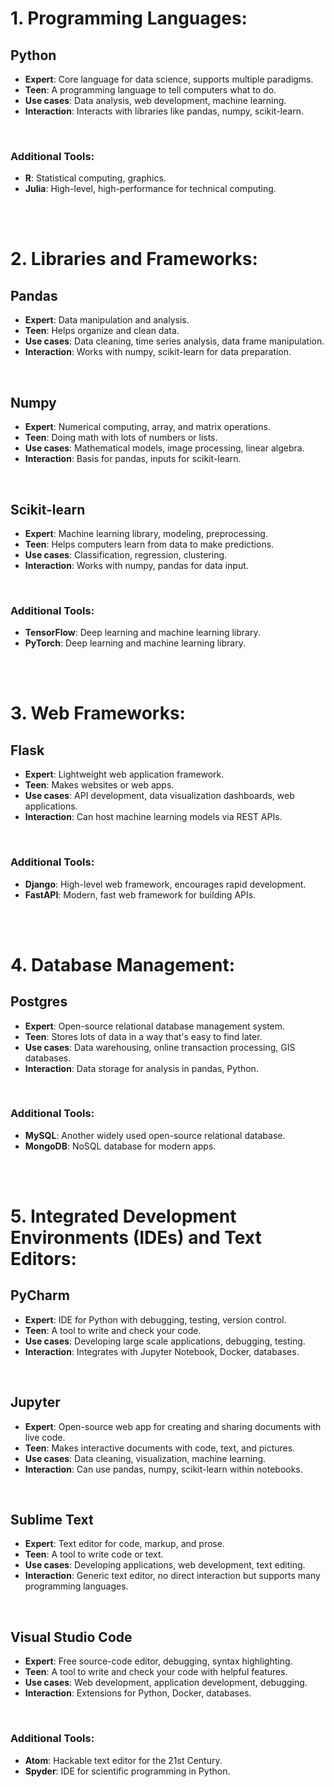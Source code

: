 # 1. Programming Languages:

## Python
- **Expert**: Core language for data science, supports multiple paradigms.
- **Teen**: A programming language to tell computers what to do.
- **Use cases**: Data analysis, web development, machine learning.
- **Interaction**: Interacts with libraries like pandas, numpy, scikit-learn.

<br>

### Additional Tools:
- **R**: Statistical computing, graphics.
- **Julia**: High-level, high-performance for technical computing.

<br>
<br>

# 2. Libraries and Frameworks:

## Pandas
- **Expert**: Data manipulation and analysis.
- **Teen**: Helps organize and clean data.
- **Use cases**: Data cleaning, time series analysis, data frame manipulation.
- **Interaction**: Works with numpy, scikit-learn for data preparation.
  
<br>

## Numpy
- **Expert**: Numerical computing, array, and matrix operations.
- **Teen**: Doing math with lots of numbers or lists.
- **Use cases**: Mathematical models, image processing, linear algebra.
- **Interaction**: Basis for pandas, inputs for scikit-learn.

<br>

## Scikit-learn
- **Expert**: Machine learning library, modeling, preprocessing.
- **Teen**: Helps computers learn from data to make predictions.
- **Use cases**: Classification, regression, clustering.
- **Interaction**: Works with numpy, pandas for data input.

<br>

### Additional Tools:
- **TensorFlow**: Deep learning and machine learning library.
- **PyTorch**: Deep learning and machine learning library.

<br>
<br>

# 3. Web Frameworks:

## Flask
- **Expert**: Lightweight web application framework.
- **Teen**: Makes websites or web apps.
- **Use cases**: API development, data visualization dashboards, web applications.
- **Interaction**: Can host machine learning models via REST APIs.

<br>

### Additional Tools:
- **Django**: High-level web framework, encourages rapid development.
- **FastAPI**: Modern, fast web framework for building APIs.

<br>
<br>

# 4. Database Management:

## Postgres
- **Expert**: Open-source relational database management system.
- **Teen**: Stores lots of data in a way that's easy to find later.
- **Use cases**: Data warehousing, online transaction processing, GIS databases.
- **Interaction**: Data storage for analysis in pandas, Python.

<br>

### Additional Tools:
- **MySQL**: Another widely used open-source relational database.
- **MongoDB**: NoSQL database for modern apps.

<br>
<br>

# 5. Integrated Development Environments (IDEs) and Text Editors:

## PyCharm
- **Expert**: IDE for Python with debugging, testing, version control.
- **Teen**: A tool to write and check your code.
- **Use cases**: Developing large scale applications, debugging, testing.
- **Interaction**: Integrates with Jupyter Notebook, Docker, databases.

<br>

## Jupyter
- **Expert**: Open-source web app for creating and sharing documents with live code.
- **Teen**: Makes interactive documents with code, text, and pictures.
- **Use cases**: Data cleaning, visualization, machine learning.
- **Interaction**: Can use pandas, numpy, scikit-learn within notebooks.

<br>

## Sublime Text
- **Expert**: Text editor for code, markup, and prose.
- **Teen**: A tool to write code or text.
- **Use cases**: Developing applications, web development, text editing.
- **Interaction**: Generic text editor, no direct interaction but supports many programming languages.

<br>

## Visual Studio Code
- **Expert**: Free source-code editor, debugging, syntax highlighting.
- **Teen**: A tool to write and check your code with helpful features.
- **Use cases**: Web development, application development, debugging.
- **Interaction**: Extensions for Python, Docker, databases.

<br>

### Additional Tools:
- **Atom**: Hackable text editor for the 21st Century.
- **Spyder**: IDE for scientific programming in Python.

<br>
